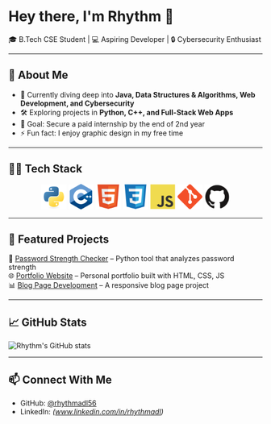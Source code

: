 # Hey there, I'm Rhythm 👋  

🎓 B.Tech CSE Student | 💻 Aspiring Developer | 🔒 Cybersecurity Enthusiast  

---

## 🚀 About Me  
- 🌱 Currently diving deep into **Java, Data Structures & Algorithms, Web Development, and Cybersecurity**  
- 🛠 Exploring projects in **Python, C++, and Full-Stack Web Apps**  
- 🎯 Goal: Secure a paid internship by the end of 2nd year  
- ⚡ Fun fact: I enjoy graphic design in my free time  

---

## 🧑‍💻 Tech Stack  

<p align="center">
  <img src="https://raw.githubusercontent.com/devicons/devicon/master/icons/python/python-original.svg" width="50" height="50" alt="Python"/>
  <img src="https://raw.githubusercontent.com/devicons/devicon/master/icons/cplusplus/cplusplus-original.svg" width="50" height="50" alt="C++"/>
  <img src="https://raw.githubusercontent.com/devicons/devicon/master/icons/html5/html5-original.svg" width="50" height="50" alt="HTML5"/>
  <img src="https://raw.githubusercontent.com/devicons/devicon/master/icons/css3/css3-original.svg" width="50" height="50" alt="CSS3"/>
  <img src="https://raw.githubusercontent.com/devicons/devicon/master/icons/javascript/javascript-original.svg" width="50" height="50" alt="JavaScript"/>
  <img src="https://raw.githubusercontent.com/devicons/devicon/master/icons/git/git-original.svg" width="50" height="50" alt="Git"/>
  <img src="https://raw.githubusercontent.com/devicons/devicon/master/icons/github/github-original.svg" width="50" height="50" alt="GitHub"/>
</p>


---

## 📌 Featured Projects  
🔐 [Password Strength Checker](https://github.com/rhythmadl56/password-strength-checker) – Python tool that analyzes password strength  
🌐 [Portfolio Website](https://github.com/rhythmadl56/portfolio) – Personal portfolio built with HTML, CSS, JS  
📊 [Blog Page Development](https://github.com/rhythmadl56/blog-page-development) – A responsive blog page project  

---

## 📈 GitHub Stats  
![Rhythm's GitHub stats](https://github-readme-stats.vercel.app/api?username=rhythmadl56&show_icons=true&theme=tokyonight)  

---

## 📫 Connect With Me  
- GitHub: [@rhythmadl56](https://github.com/rhythmadl56)  
- LinkedIn: *(www.linkedin.com/in/rhythmadl)*  
